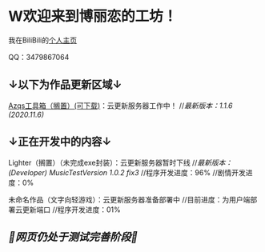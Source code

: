 # W欢迎来到博丽恋的工坊！
我在BiliBili的[个人主页](https://space.bilibili.com/106596319)

QQ：3479867064

## ↓以下为作品更新区域↓

[Azqs工具箱（搁置）(可下载)](https://codeload.github.com/HakureiTree/Azqs-.exe/zip/refs/heads/main)：云更新服务器工作中！   //*最新版本：1.1.6 (2020.11.6)*

## ↓正在开发中的内容↓

Lighter（搁置）（未完成exe封装）：云更新服务器暂时下线   //*最新版本：(Developer) MusicTestVersion 1.0.2 fix3*   //程序开发进度：96%   //剧情开发进度：0%

未命名作品（文字向轻游戏）：云更新服务器准备部署中   //目前进度：为用户端部署云更新端口   //程序开发进度：01% 

## *🔧网页仍处于测试完善阶段🔨*
